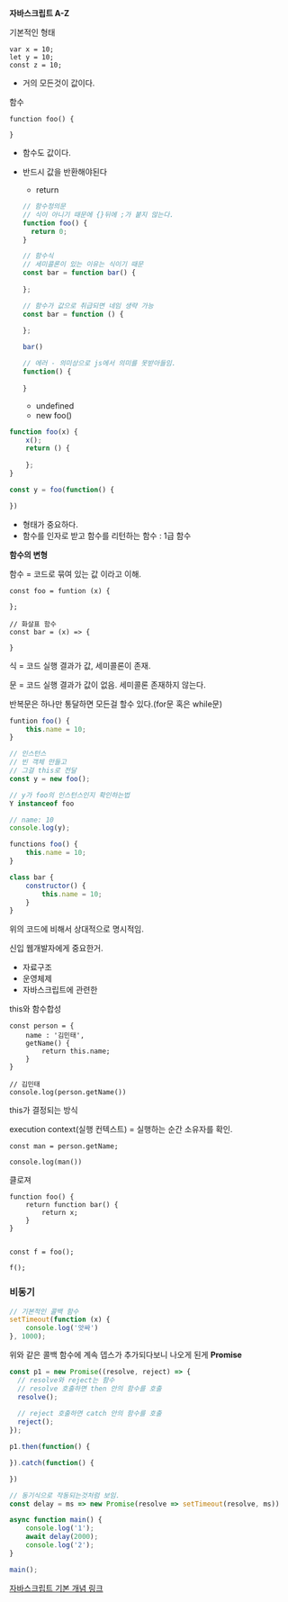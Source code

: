 **자바스크립트 A-Z**

기본적인 형태

```
var x = 10;
let y = 10;
const z = 10;
```

- 거의 모든것이 값이다.



함수

```
function foo() {

}
```

- 함수도 값이다.

- 반드시 값을 반환해야된다

  - return

  ```javascript
  // 함수정의문
  // 식이 아니기 때문에 {}뒤에 ;가 붙지 않는다.
  function foo() {
  	return 0;
  }
  
  // 함수식
  // 세미콜론이 있는 이유는 식이기 때문
  const bar = function bar() {
      
  };
  
  // 함수가 값으로 취급되면 네임 생략 가능
  const bar = function () {
      
  };
  
  bar()
  
  // 에러 - 의미상으로 js에서 의미를 못받아들임.
  function() {
      
  }
  ```

  

  - undefined
  - new foo()

```javascript
function foo(x) {
	x();
	return () {
	
	};
}

const y = foo(function() {

})
```

- 형태가 중요하다.
- 함수를 인자로 받고 함수를 리턴하는 함수 : 1급 함수

**함수의 변형**

함수 = 코드로 묶여 있는 값 이라고 이해.

```
const foo = funtion (x) {
	
};

// 화살표 함수
const bar = (x) => {

}
```

식 = 코드 실행 결과가 값, 세미콜론이 존재.

문 =  코드 실행 결과가 값이 없음. 세미콜론 존재하지 않는다.

반복문은 하나만 통달하면 모든걸 할수 있다.(for문 혹은 while문)



```javascript
funtion foo() {
	this.name = 10;
}

// 인스턴스
// 빈 객체 만들고
// 그걸 this로 전달
const y = new foo();

// y가 foo의 인스턴스인지 확인하는법
Y instanceof foo

// name: 10
console.log(y);
```

```javascript
functions foo() {
	this.name = 10;
}

class bar {
	constructor() {
		this.name = 10;
	}
}
```

위의 코드에 비해서 상대적으로 명시적임.

신입 웹개발자에게 중요한거.

- 자료구조
- 운영체제
- 자바스크립트에 관련한



this와 함수합성

```
const person = {
	name : '김민태',
	getName() {
		return this.name;
	}
}

// 김민태
console.log(person.getName())
```

this가 결정되는 방식

execution context(실행 컨텍스트) = 실행하는 순간 소유자를 확인. 



```
const man = person.getName;

console.log(man())
```



클로져

```
function foo() {
	return function bar() {
		return x;
	}
}


const f = foo();

f();
```



### 비동기

```javascript
// 기본적인 콜백 함수
setTimeout(function (x) {
	console.log('앗싸')
}, 1000);
```



위와 같은 콜백 함수에 계속 뎁스가 추가되다보니 나오게 된게 **Promise**

```javascript
const p1 = new Promise((resolve, reject) => {
  // resolve와 reject는 함수
  // resolve 호출하면 then 안의 함수를 호출
  resolve();
 
  // reject 호출하면 catch 안의 함수를 호출
  reject();
});

p1.then(function() {

}).catch(function() {

})
```



```javascript
// 동기식으로 작동되는것처럼 보임.
const delay = ms => new Promise(resolve => setTimeout(resolve, ms))

async function main() {
	console.log('1');
	await delay(2000);
	console.log('2');
}

main();
```


[자바스크립트 기본 개념 링크](https://fastcampus-js-bootcamp.herokuapp.com/)

